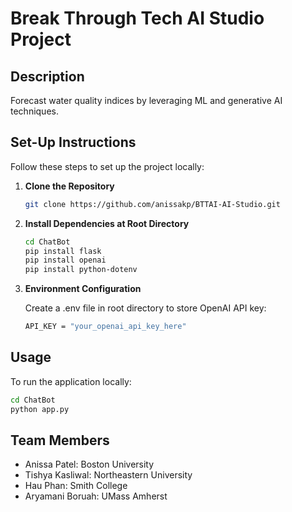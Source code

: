 # Break Through Tech AI Studio Project

## Description
Forecast water quality indices by leveraging ML and generative AI techniques.

## Set-Up Instructions
Follow these steps to set up the project locally:

1. **Clone the Repository**
   ```bash
   git clone https://github.com/anissakp/BTTAI-AI-Studio.git
   ```

2. **Install Dependencies at Root Directory**
   ```bash
   cd ChatBot
   pip install flask
   pip install openai
   pip install python-dotenv
   ```
3. **Environment Configuration**

   Create a .env file in root directory to store OpenAI API key:
   ```bash
   API_KEY = "your_openai_api_key_here"
   ```

## Usage
To run the application locally:
   ```bash
   cd ChatBot
   python app.py
   ```

## Team Members
- Anissa Patel: Boston University
- Tishya Kasliwal: Northeastern University
- Hau Phan: Smith College
- Aryamani Boruah: UMass Amherst

